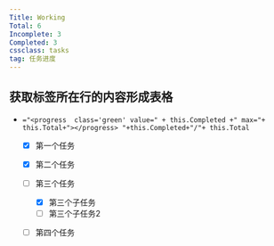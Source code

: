 ```yaml
---
Title: Working
Total: 6
Incomplete: 3
Completed: 3
cssclass: tasks
tag: 任务进度
---
```

## 获取标签所在行的内容形成表格

- `="<progress  class='green' value=" + this.Completed +" max="+ this.Total+"></progress> "+this.Completed+"/"+ this.Total`
	- [x] 第一个任务
	- [x] 第二个任务
	- [ ] 第三个任务
		- [x] 第三个子任务
		- [ ] 第三个子任务2
	- [ ] 第四个任务












